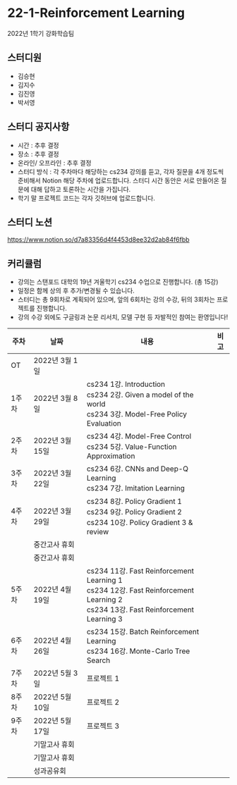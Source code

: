 # 22-1-Reinforcement Learning
2022년 1학기 강화학습팀

## 스터디원
- 김승현
- 김지수
- 김진영
- 박서영

## 스터디 공지사항
- 시간 : 추후 결정
- 장소 : 추후 결정
- 온라인/ 오프라인 : 추후 결정
- 스터디 방식 : 각 주차마다 해당하는 cs234 강의를 듣고, 각자 질문을 4개 정도씩 준비해서 Notion 해당 주차에 업로드합니다. 스터디 시간 동안은 서로 만들어온 질문에 대해 답하고 토론하는 시간을 가집니다.
- 학기 말 프로젝트 코드는 각자 깃허브에 업로드합니다.

## 스터디 노션
https://www.notion.so/d7a83356d4f4453d8ee32d2ab84f6fbb

## 커리큘럼
- 강의는 스탠포드 대학의 19년 겨울학기 cs234 수업으로 진행합니다. (총 15강)
- 일정은 함께 상의 후 추가/변경될 수 있습니다.
- 스터디는 총 9회차로 계획되어 있으며, 앞의 6회차는 강의 수강, 뒤의 3회차는 프로젝트를 진행합니다.
- 강의 수강 외에도 구글링과 논문 리서치, 모델 구현 등 자발적인 참여는 환영입니다!

|주차|날짜|내용|비고|
|---|---|---|---|
|OT|2022년 3월 1일| | |
|1주차|2022년 3월 8일|cs234 1강. Introduction </br> cs234 2강. Given a model of the world </br> cs234 3강. Model-Free Policy Evaluation| |
|2주차|2022년 3월 15일|cs234 4강. Model-Free Control </br> cs234 5강. Value-Function Approximation| |
|3주차|2022년 3월 22일|cs234 6강. CNNs and Deep-Q Learning </br> cs234 7강. Imitation Learning| |
|4주차|2022년 3월 29일|cs234 8강. Policy Gradient 1 </br> cs234 9강. Policy Gradient 2 </br> cs234 10강. Policy Gradient 3 & review| |
| |중간고사 휴회| | |
| |중간고사 휴회| | |
|5주차|2022년 4월 19일|cs234 11강. Fast Reinforcement Learning 1 </br> cs234 12강. Fast Reinforcement Learning 2 </br> cs234 13강. Fast Reinforcement Learning 3| |
|6주차|2022년 4월 26일|cs234 15강. Batch Reinforcement Learning </br> cs234 16강. Monte-Carlo Tree Search| |
|7주차|2022년 5월 3일|프로젝트 1| |
|8주차|2022년 5월 10일|프로젝트 2| |
|9주차|2022년 5월 17일|프로젝트 3| |
| |기말고사 휴회| | |
| |기말고사 휴회| | |
| |성과공유회| | |
